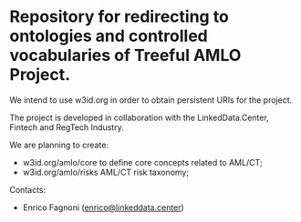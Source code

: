 Repository for redirecting to ontologies and controlled vocabularies of Treeful AMLO Project.
===================

We intend to use w3id.org in order to obtain persistent URIs for the project.

The project is developed in collaboration with the LinkedData.Center, Fintech and RegTech Industry.


We are planning to create:

+ w3id.org/amlo/core to define core concepts related to AML/CT;
+ w3id.org/amlo/risks AML/CT risk taxonomy;
 

Contacts:

+ Enrico Fagnoni (enrico@linkeddata.center)
